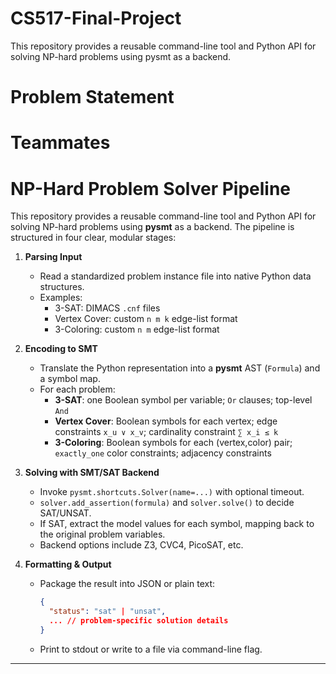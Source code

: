 # CS517-Final-Project
This repository provides a reusable command-line tool and Python API for solving NP-hard problems using pysmt as a backend.

# Problem Statement

# Teammates

# NP-Hard Problem Solver Pipeline

This repository provides a reusable command-line tool and Python API for solving NP-hard problems using **pysmt** as a backend.
The pipeline is structured in four clear, modular stages:

1. **Parsing Input**
   - Read a standardized problem instance file into native Python data structures.
   - Examples:
     - 3-SAT: DIMACS `.cnf` files
     - Vertex Cover: custom `n m k` edge-list format
     - 3-Coloring: custom `n m` edge-list format

2. **Encoding to SMT**
   - Translate the Python representation into a **pysmt** AST (`Formula`) and a symbol map.
   - For each problem:
     - **3-SAT**: one Boolean symbol per variable; `Or` clauses; top-level `And`
     - **Vertex Cover**: Boolean symbols for each vertex; edge constraints `x_u ∨ x_v`; cardinality constraint `∑ x_i ≤ k`
     - **3-Coloring**: Boolean symbols for each (vertex,color) pair; `exactly_one` color constraints; adjacency constraints

3. **Solving with SMT/SAT Backend**
   - Invoke `pysmt.shortcuts.Solver(name=...)` with optional timeout.
   - `solver.add_assertion(formula)` and `solver.solve()` to decide SAT/UNSAT.
   - If SAT, extract the model values for each symbol, mapping back to the original problem variables.
   - Backend options include Z3, CVC4, PicoSAT, etc.

4. **Formatting & Output**
   - Package the result into JSON or plain text:
     ```json
     {
       "status": "sat" | "unsat",
       ... // problem-specific solution details
     }
     ```
   - Print to stdout or write to a file via command-line flag.

---


